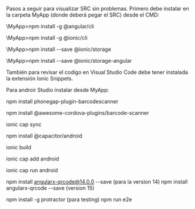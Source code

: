 Pasos a seguir para visualizar SRC sin problemas. Primero debe instalar en la carpeta MyApp (donde deberá pegar el SRC) desde el CMD:

\MyApp>npm install -g @angular/cli

\MyApp>npm install -g @ionic/cli

\MyApp>npm install --save @ionic/storage

\MyApp>npm install --save @ionic/storage-angular

También para revisar el codigo en Visual Studio Code debe tener instalada la extensión Ionic Snippets.

Para androir Studio instalar desde MyApp:

npm install phonegap-plugin-barcodescanner 

npm install @awesome-cordova-plugins/barcode-scanner

ionic cap sync

npm install @capacitor/android

ionic build

ionic cap add android

ionic cap run android

npm install angularx-qrcode@14.0.0 --save (para la version 14)
npm install angularx-qrcode --save (version 15)

npm install -g protractor (para testing)
npm run e2e
